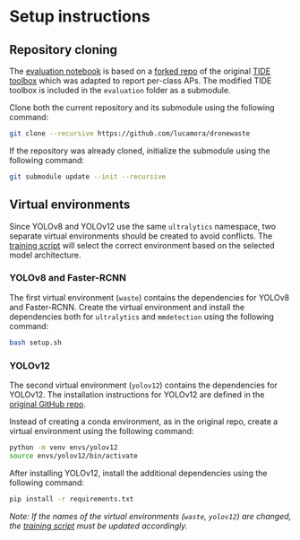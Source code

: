 # Setup instructions

## Repository cloning

The [evaluation notebook](../evaluation/evaluation.ipynb) is based on a [forked repo](https://github.com/wtiandong/tide) of the original [TIDE toolbox](https://github.com/dbolya/tide) which was adapted to report per-class APs. The modified TIDE toolbox is included in the `evaluation` folder as a submodule.

Clone both the current repository and its submodule using the following command:

```bash
git clone --recursive https://github.com/lucamora/dronewaste
```

If the repository was already cloned, initialize the submodule using the following command:

```bash
git submodule update --init --recursive
```

## Virtual environments

Since YOLOv8 and YOLOv12 use the same `ultralytics` namespace, two separate virtual environments should be created to avoid conflicts. The [training script](../training/train.sh) will select the correct environment based on the selected model architecture.

### YOLOv8 and Faster-RCNN

The first virtual environment (`waste`) contains the dependencies for YOLOv8 and Faster-RCNN.
Create the virtual environment and install the dependencies both for `ultralytics` and `mmdetection` using the following command:

```bash
bash setup.sh
```

### YOLOv12

The second virtual environment (`yolov12`) contains the dependencies for YOLOv12.
The installation instructions for YOLOv12 are defined in the [original GitHub repo](https://github.com/sunsmarterjie/yolov12).

Instead of creating a conda environment, as in the original repo, create a virtual environment using the following command:

```bash
python -m venv envs/yolov12
source envs/yolov12/bin/activate
```

After installing YOLOv12, install the additional dependencies using the following command:

```bash
pip install -r requirements.txt
```

*Note: If the names of the virtual environments (`waste`, `yolov12`) are changed, the [training script](../training/train.sh) must be updated accordingly.*
